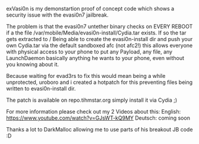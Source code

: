 exVasi0n is my demonstartion proof of concept code
which shows a security issue with the evasi0n7 jailbreak.

The problem is that the evasi0n7 untether binary checks on EVERY REBOOT if
a the file /var/mobile/Media/evasi0n-install/Cydia.tar exists.
If so the tar gets extracted to /
Being able to create the evasi0n-install dir and push your own Cydia.tar via 
the default sandboxed afc (not afc2!) this allows everyone with physical access
to your phone to put any Payload, any file, any LaunchDaemon 
basically anything he wants to your phone, even without you knowing about it.

Because waiting for evad3rs to fix this would mean being a while unprotected,
uroboro and i created a hotpatch for this preventing files being written to
evasi0n-install dir.

The patch is available on repo.tihmstar.org simply install it via Cydia ;)


For more information please check out my 2 Videos about this:
English: https://www.youtube.com/watch?v=GJsWT-kQ9MY
Deutsch: coming soon


Thanks a lot to DarkMalloc allowing me to use parts of his breakout JB code :D
